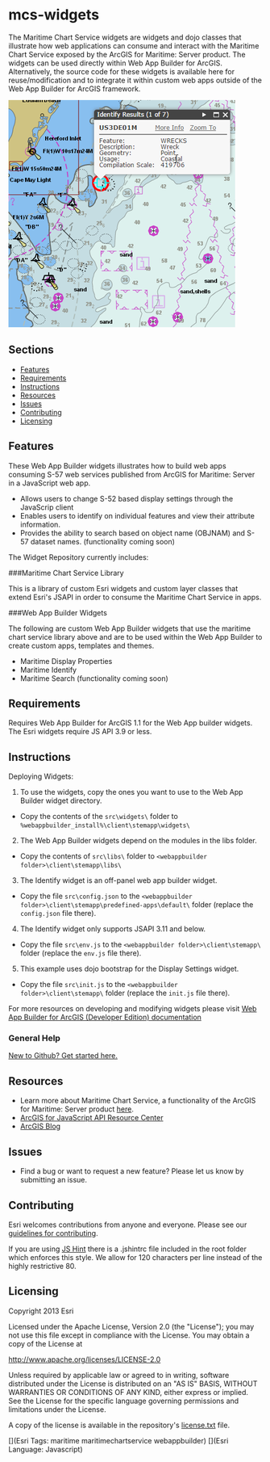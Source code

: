 # mcs-widgets

The Maritime Chart Service widgets are widgets and dojo classes that illustrate how web applications can consume and interact with the Maritime Chart Service exposed by the ArcGIS for Maritime: Server product.
The widgets can be used directly within Web App Builder for ArcGIS. Alternatively, the source code for these widgets is available here for reuse/modification and to integrate it within custom web apps outside of the Web App Builder for ArcGIS framework.

![App](maritimechartservice-sample-viewer.png)

## Sections

* [Features](#features)
* [Requirements](#requirements)
* [Instructions](#instructions)
* [Resources](#resources)
* [Issues](#issues)
* [Contributing](#contributing)
* [Licensing](#licensing)

## Features

These Web App Builder widgets illustrates how to build web apps consuming S-57 web services published from ArcGIS for Maritime: Server in a JavaScript web app.
* Allows users to change S-52 based display settings through the JavaScrip client
* Enables users to identify on individual features and view their attribute information.
* Provides the ability to search based on object name (OBJNAM) and S-57 dataset names. (functionality coming soon)

The Widget Repository currently includes:

###Maritime Chart Service Library

This is a library of custom Esri widgets and custom layer classes that extend Esri's JSAPI in order to consume the Maritime Chart Service in apps. 

###Web App Builder Widgets

The following are custom Web App Builder widgets that use the maritime chart service library above and are to be used within the Web App Builder to create custom apps, templates and themes.

* Maritime Display Properties
* Maritime Identify
* Maritime Search (functionality coming soon)


## Requirements
Requires Web App Builder for ArcGIS 1.1 for the Web App builder widgets. The Esri widgets require JS API 3.9 or less. 

## Instructions
Deploying Widgets:

1. To use the widgets, copy the ones you want to use to the Web App Builder widget directory.
  * Copy the contents of the `src\widgets\` folder to `%webappbuilder_install%\client\stemapp\widgets\`
2. The Web App Builder widgets depend on the modules in the libs folder.
  * Copy the contents of `src\libs\` folder to `<webappbuilder folder>\client\stemapp\libs\`
3. The Identify widget is an off-panel web app builder widget.
  * Copy the file `src\config.json` to the `<webappbuilder folder>\client\stemapp\predefined-apps\default\` folder (replace the `config.json` file there).
4. The Identify widget only supports JSAPI 3.11 and below.
  * Copy the file `src\env.js` to the `<webappbuilder folder>\client\stemapp\` folder (replace the `env.js` file there).
5. This example uses dojo bootstrap for the Display Settings widget.
  * Copy the file `src\init.js` to the `<webappbuilder folder>\client\stemapp\` folder (replace the `init.js` file there).

For more resources on developing and modifying widgets please visit
[Web App Builder for ArcGIS (Developer Edition) documentation](https://developers.arcgis.com/web-appbuilder/)

### General Help
[New to Github? Get started here.](http://htmlpreview.github.com/?https://github.com/Esri/esri.github.com/blob/master/help/esri-getting-to-know-github.html)


## Resources

* Learn more about Maritime Chart Service, a functionality of the ArcGIS for Maritime: Server product [here](http://server.arcgis.com/en/server/latest/get-started/windows/arcgis-for-maritime-server.htm#).
* [ArcGIS for JavaScript API Resource Center](http://help.arcgis.com/en/webapi/javascript/arcgis/index.html)
* [ArcGIS Blog](http://blogs.esri.com/esri/arcgis/)

## Issues

* Find a bug or want to request a new feature?  Please let us know by submitting an issue.

## Contributing

Esri welcomes contributions from anyone and everyone. Please see our [guidelines for contributing](https://github.com/esri/contributing).

If you are using [JS Hint](http://www.jshint.com/) there is a .jshintrc file included in the root folder which enforces this style.
We allow for 120 characters per line instead of the highly restrictive 80.

## Licensing

Copyright 2013 Esri

Licensed under the Apache License, Version 2.0 (the "License");
you may not use this file except in compliance with the License.
You may obtain a copy of the License at

   http://www.apache.org/licenses/LICENSE-2.0

Unless required by applicable law or agreed to in writing, software
distributed under the License is distributed on an "AS IS" BASIS,
WITHOUT WARRANTIES OR CONDITIONS OF ANY KIND, either express or implied.
See the License for the specific language governing permissions and
limitations under the License.

A copy of the license is available in the repository's
[license.txt](license.txt) file.

[](Esri Tags: maritime maritimechartservice webappbuilder)
[](Esri Language: Javascript)

